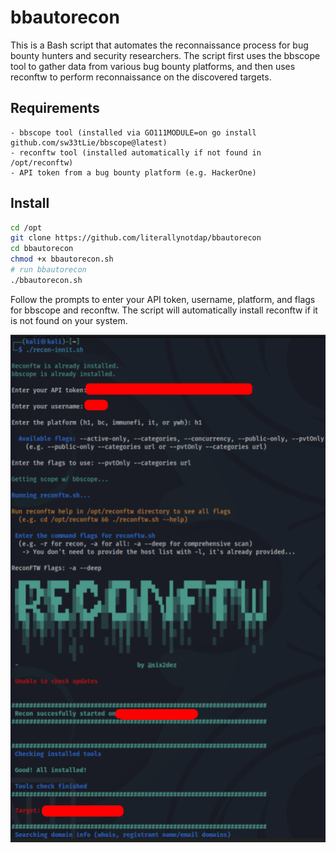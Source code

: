 # bbautorecon

This is a Bash script that automates the reconnaissance process for bug bounty hunters and security researchers. The script first uses the bbscope tool to gather data from various bug bounty platforms, and then uses reconftw to perform reconnaissance on the discovered targets.

## Requirements

    - bbscope tool (installed via GO111MODULE=on go install github.com/sw33tLie/bbscope@latest)
    - reconftw tool (installed automatically if not found in /opt/reconftw)
    - API token from a bug bounty platform (e.g. HackerOne)

## Install 

```bash
cd /opt
git clone https://github.com/literallynotdap/bbautorecon
cd bbautorecon
chmod +x bbautorecon.sh
# run bbautorecon
./bbautorecon.sh
```

Follow the prompts to enter your API token, username, platform, and flags for bbscope and reconftw. The script will automatically install reconftw if it is not found on your system.

![image](bbautorecon.png)
